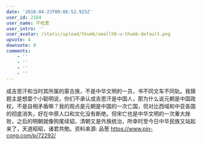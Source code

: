 ```yaml
---
date: '2018-04-23T00:06:52.925Z'
user_id: 2184
user_name: 不吃葱
user_intro: ''
user_avatar: /static/upload/thumb/small50-u-thumb-default.png
upvote: 4
downvote: 0
comments:
    - ''
    - ''
    - ''
    - ''
---
```


  

成吉思汗和当时其所属的蒙古族，不是中华文明的一员，书不同文车不同轨。我猜题主是想耍个小聪明说，你们不承认成吉思汗是中国人，那为什么说元朝是中国政权，不是自相矛盾嘛？我的观点是元朝是中国的一次亡国，但对比西域和中亚各国的彻底消失，好在中原人口和文化没有断绝。但宋亡也是中华文明的一次重大挫败，之后的明朝就像狗尾续貂，清朝又是外族统治，所幸时至今日中华民族又站起来了，天道昭昭，诸君共勉。资料来源: 品葱 https://www.pin-cong.com/p/72292/

